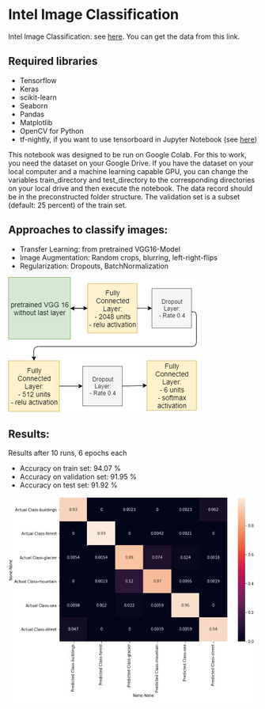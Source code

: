 # Intel Image Classification

Intel Image Classification: see [here](https://www.kaggle.com/puneet6060/intel-image-classification).
You can get the data from this link. 

## Required libraries
- Tensorflow
- Keras
- scikit-learn
- Seaborn
- Pandas
- Matplotlib
- OpenCV for Python
- tf-nightly, if you want to use tensorboard in Jupyter Notebook (see [here](https://www.dlology.com/blog/how-to-run-tensorboard-in-jupyter-notebook/))

This notebook was designed to be run on Google Colab. For this to work,
you need the dataset on your Google Drive. 
If you have the dataset on your local computer and a 
machine learning capable GPU, you can change the variables train_directory
and test_directory to the corresponding directories on your local drive and then execute the notebook.
The data record should be in the preconstructed folder structure. 
The validation set is a subset (default: 25 percent) of the
train set.

## Approaches to classify images:
- Transfer Learning: from pretrained VGG16-Model
- Image Augmentation: Random crops, blurring, left-right-flips
- Regularization: Dropouts, BatchNormalization

![Architecture](/presentation/Model.png?raw=true)

## Results: 
Results after 10 runs, 6 epochs each
- Accuracy on train set: 94.07 %
- Accuracy on validation set: 91.95 %
- Accuracy on test set: 91.92 %

![ConfusionMatrix](/presentation/confusion_matrix.JPG?raw=true)


